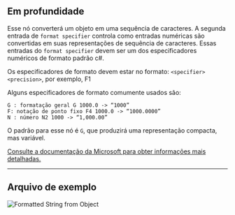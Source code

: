 ## Em profundidade
Esse nó converterá um objeto em uma sequência de caracteres. A segunda entrada de `format specifier` controla como entradas numéricas são convertidas em suas representações de sequência de caracteres.
Essas entradas do `format specifier` devem ser um dos especificadores numéricos de formato padrão c#.

Os especificadores de formato devem estar no formato:
`<specifier><precision>`, por exemplo, F1

Alguns especificadores de formato comumente usados são:
```
G : formatação geral G 1000.0 -> “1000”
F: notação de ponto fixo F4 1000.0 -> “1000.0000”
N : número N2 1000 -> “1,000.00”
```

O padrão para esse nó é `G`, que produzirá uma representação compacta, mas variável.

[Consulte a documentação da Microsoft para obter informações mais detalhadas.](https://learn.microsoft.com/pt-br/dotnet/standard/base-types/standard-numeric-format-strings#standard-format-specifiers)
___
## Arquivo de exemplo

![Formatted String from Object](./CoreNodeModels.FormattedStringFromObject_img.jpg)

